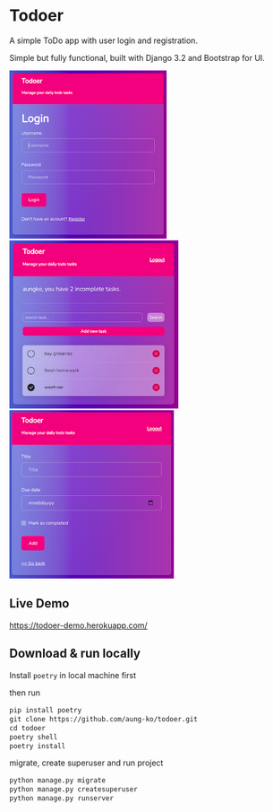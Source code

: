 # Todoer

A simple ToDo app with user login and registration.

Simple but fully functional, built with Django 3.2 and Bootstrap for UI.

![Login](/demo-images/01_login.png)![Task list](/demo-images/02_task_list.png)![Create Task](/demo-images/03_create_task.png)

## Live Demo
https://todoer-demo.herokuapp.com/


## Download & run locally
Install `poetry` in local machine first

then run 
```
pip install poetry
git clone https://github.com/aung-ko/todoer.git
cd todoer
poetry shell
poetry install
```

migrate, create superuser and run project
```
python manage.py migrate
python manage.py createsuperuser
python manage.py runserver
```